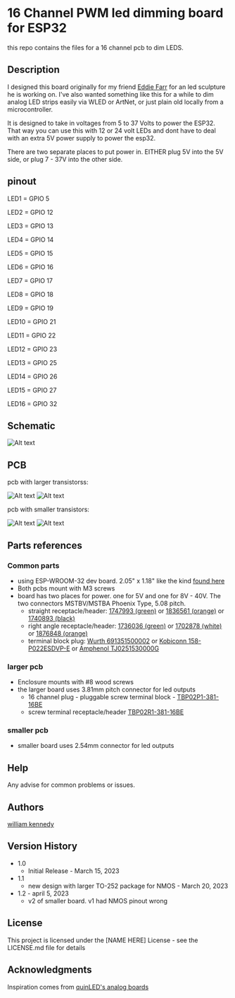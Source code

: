 # 16 Channel PWM led dimming board for ESP32

this repo contains the files for a 16 channel pcb to dim LEDS. 


## Description

I designed this board originally for my friend [Eddie Farr](https://www.instagram.com/freaughouse/?hl=en) for an led sculpture he is working on. I've also wanted something like this for a while to dim analog LED strips easily via WLED or ArtNet, or just plain old locally from a microcontroller.

It is designed to take in voltages from 5 to 37 Volts to power the ESP32. That way you can use this with 12 or 24 volt LEDs and dont have to deal with an extra 5V power supply to power the esp32. 

There are two separate places to put power in. 
EITHER plug 5V into the 5V side, or plug 7 - 37V into the other side. 
## pinout

LED1 = GPIO 5

LED2 = GPIO 12

LED3 = GPIO 13

LED4 = GPIO 14

LED5 = GPIO 15

LED6 = GPIO 16

LED7 = GPIO 17

LED8 = GPIO 18

LED9 = GPIO 19

LED10 = GPIO 21

LED11 = GPIO 22

LED12 = GPIO 23

LED13 = GPIO 25

LED14 = GPIO 26

LED15 = GPIO 27

LED16 = GPIO 32
## Schematic 
![Alt text](pwm_pcb/16_channel_pwm_schematic.jpg)

## PCB
pcb with larger transistorss:

![Alt text](pwm_pcb_larger/render_front.jpg)
![Alt text](pwm_pcb_larger/render_back.jpg)

pcb with smaller transistors:

![Alt text](pwm_pcb/render_front.jpg)
![Alt text](pwm_pcb/render_back.jpg)


## Parts references
### Common parts
- using ESP-WROOM-32 dev board. 2.05" x 1.18" like the kind [found here](https://www.amazon.com/ESP-WROOM-32-Development-Microcontroller-Integrated-Compatible/dp/B0BK13HWBJ/ref=sr_1_4?keywords=esp32&qid=1679947379&sr=8-4&th=1)
- Both pcbs mount with M3 screws
- board has two places for power. one for 5V and one for 8V - 40V. The two connectors MSTBV/MSTBA Phoenix Type, 5.08 pitch. 
  - straight receptacle/header: [1747993 (green)](https://www.mouser.com/ProductDetail/Phoenix-Contact/1747993?qs=cq3Rj917t3li0%2FrJTXaRgg%3D%3D) or [1836561 (orange)](https://www.mouser.com/ProductDetail/Phoenix-Contact/1836561?qs=RahONj4mt5imYCprRrL9IA%3D%3D) or [1740893 (black)](https://www.mouser.com/ProductDetail/Phoenix-Contact/1740893?qs=o3rrLWFGhRnNm6PoJeAVCw%3D%3D)
  - right angle receptacle/header: [1736036 (green)](https://www.mouser.com/ProductDetail/Phoenix-Contact/1736036?qs=IGPQaF7TU6v9VVAvkUDQlA%3D%3D) or [1702878 (white)](https://www.mouser.com/ProductDetail/Phoenix-Contact/1702878?qs=2WS7V4AoKFqZwxKPPB6GZw%3D%3D) or [1876848 (orange)](https://www.mouser.com/ProductDetail/Phoenix-Contact/1876848?qs=KDxjV83btlSGzDlv5NRfLA%3D%3D)
  - terminal block plug: [Wurth 691351500002](https://www.mouser.com/ProductDetail/Wurth-Elektronik/691351500002?qs=7gQLVZk5cPkg%2FrpRGyiXgA%3D%3D) or [Kobiconn 158-P022ESDVP-E](https://www.mouser.com/ProductDetail/Kobiconn/158-P022ESDVP-E?qs=EibfsPFbZarDIylQPyTRxA%3D%3D) or [Amphenol TJ0251530000G](https://www.mouser.com/ProductDetail/Amphenol-Anytek/TJ0251530000G?qs=Mv7BduZupUjx%252Becl1KCPZg%3D%3D)
### larger pcb
- Enclosure mounts with #8 wood screws
-  the larger board uses 3.81mm pitch connector for led outputs
   - 16 channel plug -  pluggable screw terminal block - [TBP02P1-381-16BE](https://www.mouser.com/ProductDetail/490-TBP02P1-381-16BE) 
   - screw terminal receptacle/header 
[TBP02R1-381-16BE](https://www.mouser.com/ProductDetail/490-TBP02R1-381-16BE)
### smaller pcb
- smaller board uses 2.54mm connector for led outputs


## Help

Any advise for common problems or issues.


## Authors

[william kennedy](https://freakylamps.com/)

## Version History


* 1.0
    * Initial Release - March 15, 2023
* 1.1
    * new design with larger TO-252 package for NMOS - March 20, 2023
* 1.2 - april 5, 2023
  * v2 of smaller board. v1 had NMOS pinout wrong

## License

This project is licensed under the [NAME HERE] License - see the LICENSE.md file for details

## Acknowledgments

Inspiration comes from [quinLED's analog boards](https://quinled.info/quinled-an-quad/)